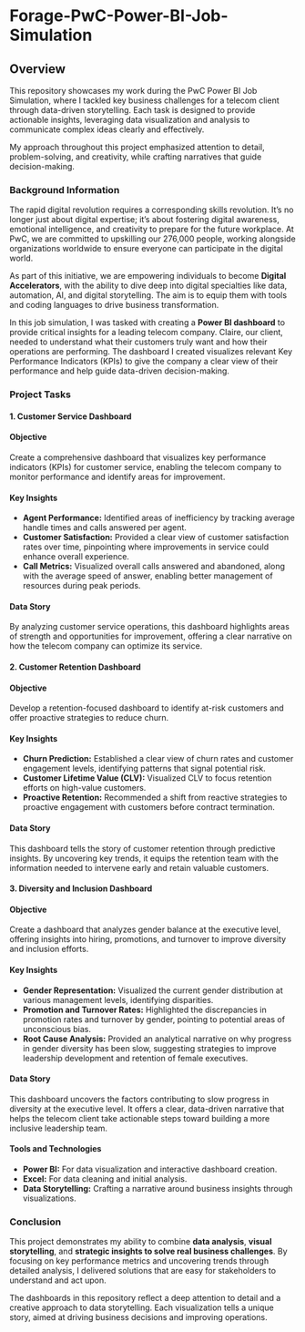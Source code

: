 # Forage-PwC-Power-BI-Job-Simulation

## Overview
This repository showcases my work during the PwC Power BI Job Simulation, where I tackled key business challenges for a telecom client through data-driven storytelling. Each task is designed to provide actionable insights, leveraging data visualization and analysis to communicate complex ideas clearly and effectively.

My approach throughout this project emphasized attention to detail, problem-solving, and creativity, while crafting narratives that guide decision-making.

### Background Information

The rapid digital revolution requires a corresponding skills revolution. It’s no longer just about digital expertise; it’s about fostering digital awareness, emotional intelligence, and creativity to prepare for the future workplace. At PwC, we are committed to upskilling our 276,000 people, working alongside organizations worldwide to ensure everyone can participate in the digital world.

As part of this initiative, we are empowering individuals to become **Digital Accelerators**, with the ability to dive deep into digital specialties like data, automation, AI, and digital storytelling. The aim is to equip them with tools and coding languages to drive business transformation.

In this job simulation, I was tasked with creating a **Power BI dashboard** to provide critical insights for a leading telecom company. Claire, our client, needed to understand what their customers truly want and how their operations are performing. The dashboard I created visualizes relevant Key Performance Indicators (KPIs) to give the company a clear view of their performance and help guide data-driven decision-making.

### Project Tasks

#### 1. Customer Service Dashboard

#### Objective

Create a comprehensive dashboard that visualizes key performance indicators (KPIs) for customer service, enabling the telecom company to monitor performance and identify areas for improvement.

#### Key Insights
- **Agent Performance:** Identified areas of inefficiency by tracking average handle times and calls answered per agent.
- **Customer Satisfaction:** Provided a clear view of customer satisfaction rates over time, pinpointing where improvements in service could enhance overall experience.
- **Call Metrics:** Visualized overall calls answered and abandoned, along with the average speed of answer, enabling better management of resources during peak periods.

#### Data Story
By analyzing customer service operations, this dashboard highlights areas of strength and opportunities for improvement, offering a clear narrative on how the telecom company can optimize its service.

#### 2. Customer Retention Dashboard

#### Objective
Develop a retention-focused dashboard to identify at-risk customers and offer proactive strategies to reduce churn.

#### Key Insights

- **Churn Prediction:** Established a clear view of churn rates and customer engagement levels, identifying patterns that signal potential risk.
- **Customer Lifetime Value (CLV):** Visualized CLV to focus retention efforts on high-value customers.
- **Proactive Retention:** Recommended a shift from reactive strategies to proactive engagement with customers before contract termination.

#### Data Story
This dashboard tells the story of customer retention through predictive insights. By uncovering key trends, it equips the retention team with the information needed to intervene early and retain valuable customers.

#### 3. Diversity and Inclusion Dashboard

#### Objective
Create a dashboard that analyzes gender balance at the executive level, offering insights into hiring, promotions, and turnover to improve diversity and inclusion efforts.

#### Key Insights
- **Gender Representation:** Visualized the current gender distribution at various management levels, identifying disparities.
- **Promotion and Turnover Rates:** Highlighted the discrepancies in promotion rates and turnover by gender, pointing to potential areas of unconscious bias.
- **Root Cause Analysis:** Provided an analytical narrative on why progress in gender diversity has been slow, suggesting strategies to improve leadership development and retention of female executives.

#### Data Story
This dashboard uncovers the factors contributing to slow progress in diversity at the executive level. It offers a clear, data-driven narrative that helps the telecom client take actionable steps toward building a more inclusive leadership team.

#### Tools and Technologies

- **Power BI:** For data visualization and interactive dashboard creation.
- **Excel:** For data cleaning and initial analysis.
- **Data Storytelling:** Crafting a narrative around business insights through visualizations.

### Conclusion
This project demonstrates my ability to combine **data analysis**, **visual storytelling**, and **strategic insights to solve real business challenges**. By focusing on key performance metrics and uncovering trends through detailed analysis, I delivered solutions that are easy for stakeholders to understand and act upon.

The dashboards in this repository reflect a deep attention to detail and a creative approach to data storytelling. Each visualization tells a unique story, aimed at driving business decisions and improving operations.













